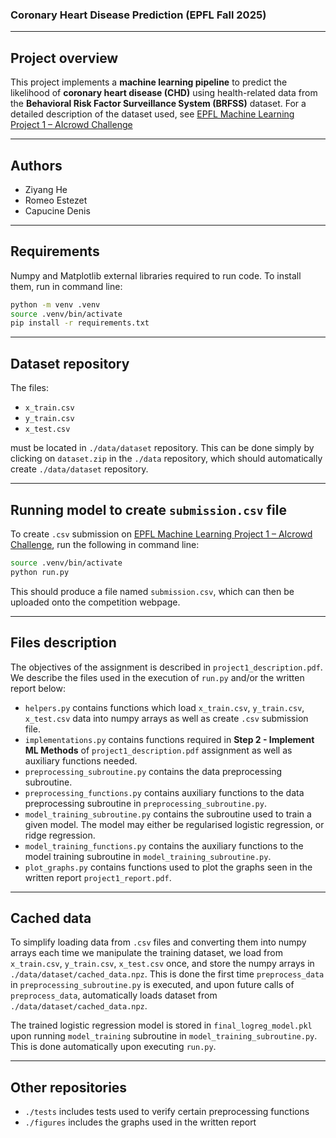 ### Coronary Heart Disease Prediction (EPFL Fall 2025)

---

## Project overview
This project implements a **machine learning pipeline** to predict the likelihood of **coronary heart disease (CHD)** using health-related data from the **Behavioral Risk Factor Surveillance System (BRFSS)** dataset. For a detailed description of the dataset used, see [EPFL Machine Learning Project 1 – AIcrowd Challenge](https://www.aicrowd.com/challenges/epfl-machine-learning-project-1)

---

## Authors
- Ziyang He  
- Romeo Estezet  
- Capucine Denis  

---

## Requirements
Numpy and Matplotlib external libraries required to run code. To install them, run in command line:

```bash
python -m venv .venv
source .venv/bin/activate     
pip install -r requirements.txt
```

--- 

## Dataset repository
The files:
- `x_train.csv`
- `y_train.csv`
- `x_test.csv` 

must be located in `./data/dataset` repository. This can be done simply by clicking on `dataset.zip` in the `./data` repository, which should automatically create `./data/dataset` repository.

---

## Running model to create `submission.csv` file
To create `.csv` submission on [EPFL Machine Learning Project 1 – AIcrowd Challenge](https://www.aicrowd.com/challenges/epfl-machine-learning-project-1), run the following in command line:

```bash
source .venv/bin/activate
python run.py
```

This should produce a file named `submission.csv`, which can then be uploaded onto the competition webpage. 

---

## Files description
The objectives of the assignment is described in `project1_description.pdf`. We describe the files used in the execution of `run.py` and/or the written report below:
- `helpers.py` contains functions which load `x_train.csv`, `y_train.csv`, `x_test.csv` data into numpy arrays as well as create `.csv` submission file.
- `implementations.py` contains functions required in **Step 2 - Implement ML Methods** of `project1_description.pdf` assignment as well as auxiliary functions needed.
- `preprocessing_subroutine.py` contains the data preprocessing subroutine. 
- `preprocessing_functions.py` contains auxiliary functions to the data preprocessing subroutine in `preprocessing_subroutine.py`.
- `model_training_subroutine.py` contains the subroutine used to train a given model. The model may either be regularised logistic regression, or ridge regression. 
- `model_training_functions.py` contains the auxiliary functions to the model training subroutine in `model_training_subroutine.py`.
- `plot_graphs.py` contains functions used to plot the graphs seen in the written report `project1_report.pdf`.

---

## Cached data
To simplify loading data from `.csv` files and converting them into numpy arrays each time we manipulate the training dataset, we load from `x_train.csv`, `y_train.csv`, `x_test.csv` once, and store the numpy arrays in `./data/dataset/cached_data.npz`. This is done the first time `preprocess_data` in `preprocessing_subroutine.py` is executed, and upon future calls of `preprocess_data`, automatically loads dataset from `./data/dataset/cached_data.npz`.

The trained logistic regression model is stored in `final_logreg_model.pkl` upon running `model_training` subroutine in `model_training_subroutine.py`. This is done automatically upon executing `run.py`. 

---

## Other repositories
- `./tests` includes tests used to verify certain preprocessing functions
- `./figures` includes the graphs used in the written report